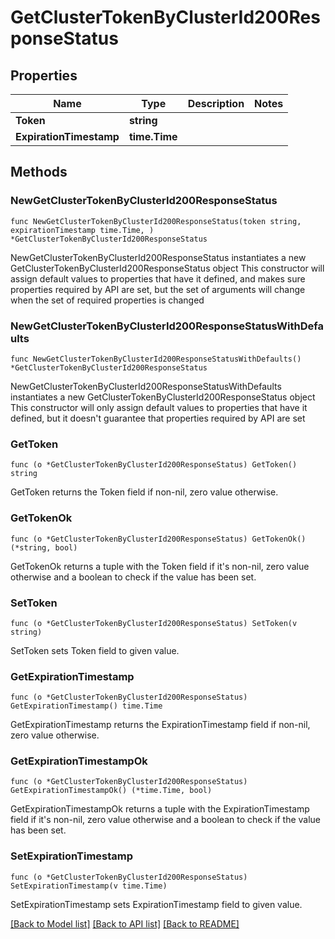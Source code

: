 # GetClusterTokenByClusterId200ResponseStatus

## Properties

Name | Type | Description | Notes
------------ | ------------- | ------------- | -------------
**Token** | **string** |  | 
**ExpirationTimestamp** | **time.Time** |  | 

## Methods

### NewGetClusterTokenByClusterId200ResponseStatus

`func NewGetClusterTokenByClusterId200ResponseStatus(token string, expirationTimestamp time.Time, ) *GetClusterTokenByClusterId200ResponseStatus`

NewGetClusterTokenByClusterId200ResponseStatus instantiates a new GetClusterTokenByClusterId200ResponseStatus object
This constructor will assign default values to properties that have it defined,
and makes sure properties required by API are set, but the set of arguments
will change when the set of required properties is changed

### NewGetClusterTokenByClusterId200ResponseStatusWithDefaults

`func NewGetClusterTokenByClusterId200ResponseStatusWithDefaults() *GetClusterTokenByClusterId200ResponseStatus`

NewGetClusterTokenByClusterId200ResponseStatusWithDefaults instantiates a new GetClusterTokenByClusterId200ResponseStatus object
This constructor will only assign default values to properties that have it defined,
but it doesn't guarantee that properties required by API are set

### GetToken

`func (o *GetClusterTokenByClusterId200ResponseStatus) GetToken() string`

GetToken returns the Token field if non-nil, zero value otherwise.

### GetTokenOk

`func (o *GetClusterTokenByClusterId200ResponseStatus) GetTokenOk() (*string, bool)`

GetTokenOk returns a tuple with the Token field if it's non-nil, zero value otherwise
and a boolean to check if the value has been set.

### SetToken

`func (o *GetClusterTokenByClusterId200ResponseStatus) SetToken(v string)`

SetToken sets Token field to given value.


### GetExpirationTimestamp

`func (o *GetClusterTokenByClusterId200ResponseStatus) GetExpirationTimestamp() time.Time`

GetExpirationTimestamp returns the ExpirationTimestamp field if non-nil, zero value otherwise.

### GetExpirationTimestampOk

`func (o *GetClusterTokenByClusterId200ResponseStatus) GetExpirationTimestampOk() (*time.Time, bool)`

GetExpirationTimestampOk returns a tuple with the ExpirationTimestamp field if it's non-nil, zero value otherwise
and a boolean to check if the value has been set.

### SetExpirationTimestamp

`func (o *GetClusterTokenByClusterId200ResponseStatus) SetExpirationTimestamp(v time.Time)`

SetExpirationTimestamp sets ExpirationTimestamp field to given value.



[[Back to Model list]](../README.md#documentation-for-models) [[Back to API list]](../README.md#documentation-for-api-endpoints) [[Back to README]](../README.md)


